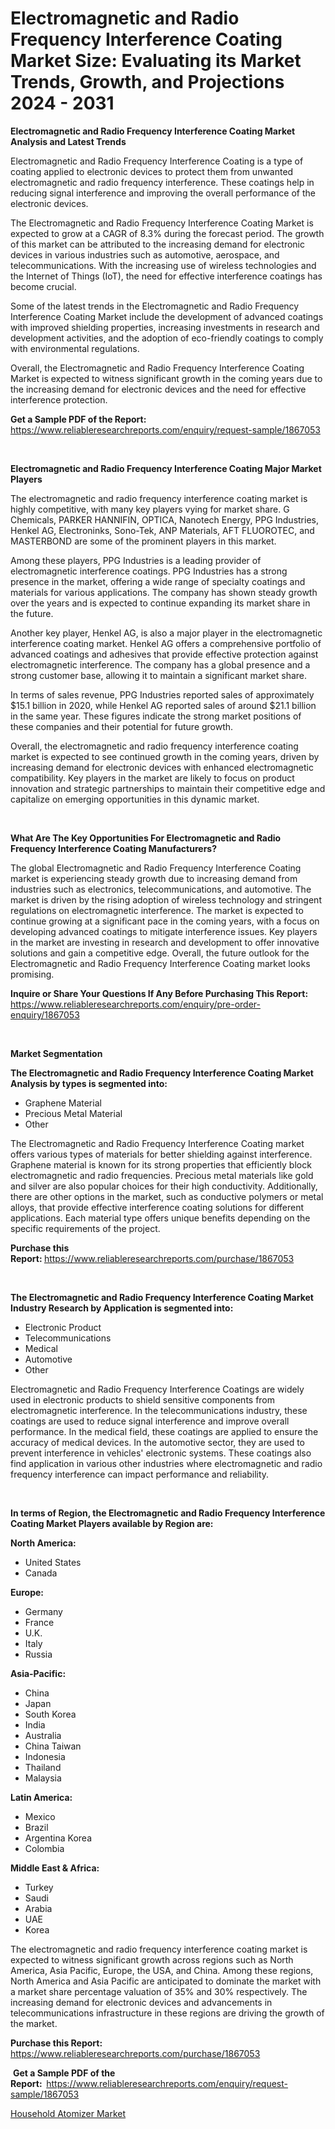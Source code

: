 <p><h1>Electromagnetic and Radio Frequency Interference Coating Market Size: Evaluating its Market Trends, Growth, and Projections 2024 - 2031</h1></p><p><strong>Electromagnetic and Radio Frequency Interference Coating Market Analysis and Latest Trends</strong></p>
<p><p>Electromagnetic and Radio Frequency Interference Coating is a type of coating applied to electronic devices to protect them from unwanted electromagnetic and radio frequency interference. These coatings help in reducing signal interference and improving the overall performance of the electronic devices.</p><p>The Electromagnetic and Radio Frequency Interference Coating Market is expected to grow at a CAGR of 8.3% during the forecast period. The growth of this market can be attributed to the increasing demand for electronic devices in various industries such as automotive, aerospace, and telecommunications. With the increasing use of wireless technologies and the Internet of Things (IoT), the need for effective interference coatings has become crucial.</p><p>Some of the latest trends in the Electromagnetic and Radio Frequency Interference Coating Market include the development of advanced coatings with improved shielding properties, increasing investments in research and development activities, and the adoption of eco-friendly coatings to comply with environmental regulations.</p><p>Overall, the Electromagnetic and Radio Frequency Interference Coating Market is expected to witness significant growth in the coming years due to the increasing demand for electronic devices and the need for effective interference protection.</p></p>
<p><strong>Get a Sample PDF of the Report:&nbsp;</strong> <a href="https://www.reliableresearchreports.com/enquiry/request-sample/1867053">https://www.reliableresearchreports.com/enquiry/request-sample/1867053</a></p>
<p>&nbsp;</p>
<p><strong>Electromagnetic and Radio Frequency Interference Coating Major Market Players</strong></p>
<p><p>The electromagnetic and radio frequency interference coating market is highly competitive, with many key players vying for market share. G Chemicals, PARKER HANNIFIN, OPTICA, Nanotech Energy, PPG Industries, Henkel AG, Electroninks, Sono-Tek, ANP Materials, AFT FLUOROTEC, and MASTERBOND are some of the prominent players in this market.</p><p>Among these players, PPG Industries is a leading provider of electromagnetic interference coatings. PPG Industries has a strong presence in the market, offering a wide range of specialty coatings and materials for various applications. The company has shown steady growth over the years and is expected to continue expanding its market share in the future.</p><p>Another key player, Henkel AG, is also a major player in the electromagnetic interference coating market. Henkel AG offers a comprehensive portfolio of advanced coatings and adhesives that provide effective protection against electromagnetic interference. The company has a global presence and a strong customer base, allowing it to maintain a significant market share.</p><p>In terms of sales revenue, PPG Industries reported sales of approximately $15.1 billion in 2020, while Henkel AG reported sales of around $21.1 billion in the same year. These figures indicate the strong market positions of these companies and their potential for future growth.</p><p>Overall, the electromagnetic and radio frequency interference coating market is expected to see continued growth in the coming years, driven by increasing demand for electronic devices with enhanced electromagnetic compatibility. Key players in the market are likely to focus on product innovation and strategic partnerships to maintain their competitive edge and capitalize on emerging opportunities in this dynamic market.</p></p>
<p>&nbsp;</p>
<p><strong>What Are The Key Opportunities For Electromagnetic and Radio Frequency Interference Coating Manufacturers?</strong></p>
<p><p>The global Electromagnetic and Radio Frequency Interference Coating market is experiencing steady growth due to increasing demand from industries such as electronics, telecommunications, and automotive. The market is driven by the rising adoption of wireless technology and stringent regulations on electromagnetic interference. The market is expected to continue growing at a significant pace in the coming years, with a focus on developing advanced coatings to mitigate interference issues. Key players in the market are investing in research and development to offer innovative solutions and gain a competitive edge. Overall, the future outlook for the Electromagnetic and Radio Frequency Interference Coating market looks promising.</p></p>
<p><strong>Inquire or Share Your Questions If Any Before Purchasing This Report:</strong> <a href="https://www.reliableresearchreports.com/enquiry/pre-order-enquiry/1867053">https://www.reliableresearchreports.com/enquiry/pre-order-enquiry/1867053</a></p>
<p>&nbsp;</p>
<p><strong>Market Segmentation</strong></p>
<p><strong>The Electromagnetic and Radio Frequency Interference Coating Market Analysis by types is segmented into:</strong></p>
<p><ul><li>Graphene Material</li><li>Precious Metal Material</li><li>Other</li></ul></p>
<p><p>The Electromagnetic and Radio Frequency Interference Coating market offers various types of materials for better shielding against interference. Graphene material is known for its strong properties that efficiently block electromagnetic and radio frequencies. Precious metal materials like gold and silver are also popular choices for their high conductivity. Additionally, there are other options in the market, such as conductive polymers or metal alloys, that provide effective interference coating solutions for different applications. Each material type offers unique benefits depending on the specific requirements of the project.</p></p>
<p><strong>Purchase this Report:&nbsp;</strong><a href="https://www.reliableresearchreports.com/purchase/1867053">https://www.reliableresearchreports.com/purchase/1867053</a></p>
<p>&nbsp;</p>
<p><strong>The Electromagnetic and Radio Frequency Interference Coating Market Industry Research by Application is segmented into:</strong></p>
<p><ul><li>Electronic Product</li><li>Telecommunications</li><li>Medical</li><li>Automotive</li><li>Other</li></ul></p>
<p><p>Electromagnetic and Radio Frequency Interference Coatings are widely used in electronic products to shield sensitive components from electromagnetic interference. In the telecommunications industry, these coatings are used to reduce signal interference and improve overall performance. In the medical field, these coatings are applied to ensure the accuracy of medical devices. In the automotive sector, they are used to prevent interference in vehicles' electronic systems. These coatings also find application in various other industries where electromagnetic and radio frequency interference can impact performance and reliability.</p></p>
<p>&nbsp;</p>
<p><strong>In terms of Region, the Electromagnetic and Radio Frequency Interference Coating Market Players available by Region are:</strong></p>
<p>
    <p> <strong> North America: </strong>
        <ul>
            <li>United States</li>
            <li>Canada</li>
        </ul>
        </p> 
    <p> <strong> Europe: </strong>
        <ul>
            <li>Germany</li>
            <li>France</li>
            <li>U.K.</li>
            <li>Italy</li>
            <li>Russia</li>
        </ul>
        </p> 
    <p> <strong> Asia-Pacific: </strong>
        <ul>
            <li>China</li>
            <li>Japan</li>
            <li>South Korea</li>
            <li>India</li>
            <li>Australia</li>
            <li>China Taiwan</li>
            <li>Indonesia</li>
            <li>Thailand</li>
            <li>Malaysia</li>
        </ul>
        </p> 
    <p> <strong> Latin America: </strong>
        <ul>
            <li>Mexico</li>
            <li>Brazil</li>
            <li>Argentina Korea</li>
            <li>Colombia</li>
        </ul>
        </p> 
    <p> <strong> Middle East & Africa: </strong>
        <ul>
            <li>Turkey</li>
            <li>Saudi</li>
            <li>Arabia</li>
            <li>UAE</li>
            <li>Korea</li>
        </ul>
    </p>
    </p>
<p><p>The electromagnetic and radio frequency interference coating market is expected to witness significant growth across regions such as North America, Asia Pacific, Europe, the USA, and China. Among these regions, North America and Asia Pacific are anticipated to dominate the market with a market share percentage valuation of 35% and 30% respectively. The increasing demand for electronic devices and advancements in telecommunications infrastructure in these regions are driving the growth of the market.</p></p>
<p><strong>Purchase this Report: </strong><a href="https://www.reliableresearchreports.com/purchase/1867053">https://www.reliableresearchreports.com/purchase/1867053</a></p>
<p>&nbsp;<strong>Get a Sample PDF of the Report:&nbsp;&nbsp;</strong><a href="https://www.reliableresearchreports.com/enquiry/request-sample/1867053">https://www.reliableresearchreports.com/enquiry/request-sample/1867053</a></p>
<p><strong></strong></p>
<p><p><a href="https://meowing-canidae-761.notion.site/Household-Atomizer-Market-Size-Growth-Outlook-from-2024-to-2031-projecting-at-Market-s-Trends-Anal-5283fadf08d341e59563873db01219c2">Household Atomizer Market</a></p></p>